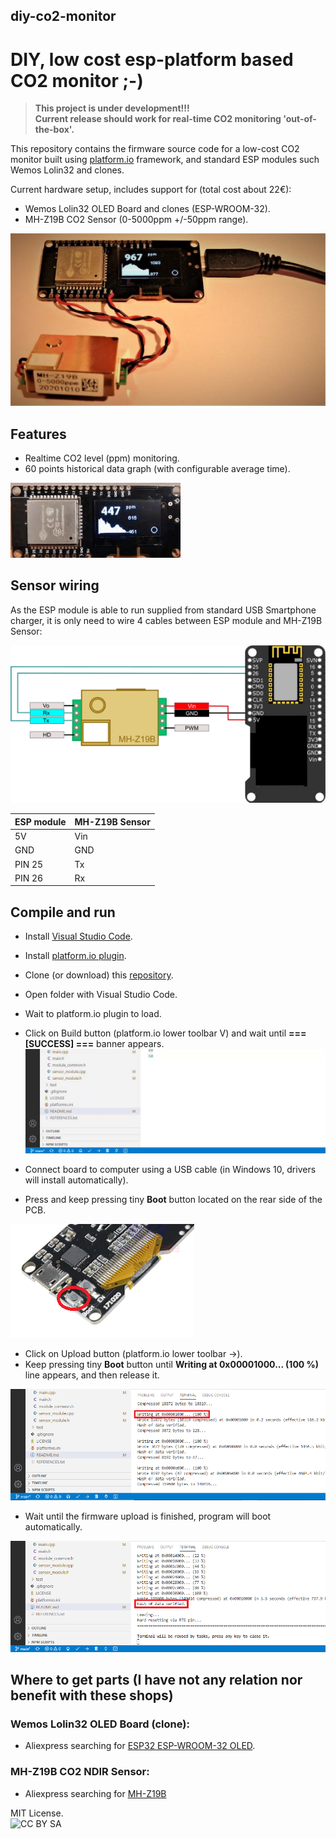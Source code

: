 ## **diy-co2-monitor**
# DIY, low cost esp-platform based CO2 monitor ;-) 

> **This project is under development!!!** \
> **Current release should work for real-time CO2 monitoring 'out-of-the-box'.**

This repository contains the firmware source code for a low-cost CO2 monitor built using [platform.io](https://docs.platformio.org/en/latest/what-is-platformio.html) framework, and standard ESP modules such Wemos Lolin32 and clones.

Current hardware setup, includes support for (total cost about 22€):
- Wemos Lolin32 OLED Board and clones (ESP-WROOM-32).
- MH-Z19B CO2 Sensor (0-5000ppm +/-50ppm range).

![prototype picture](./img/prototype_picture.jpg)

## **Features**
- Realtime CO2 level (ppm) monitoring.
- 60 points historical data graph (with configurable average time).

![prototype picture](./img/diy-co2-monitor-live-1.gif)

## **Sensor wiring**
As the ESP module is able to run supplied from standard USB Smartphone charger, it is only need to wire 4 cables between ESP module and MH-Z19B Sensor:

![prototype picture](./img/diy-co2-monitor-wiring.png)

ESP module | MH-Z19B Sensor
-----------|----------------
5V         | Vin
GND        | GND
PIN 25     | Tx
PIN 26     | Rx

## **Compile and run**
- Install [Visual Studio Code](https://code.visualstudio.com/Download).
- Install [platform.io plugin](https://platformio.org/install/ide?install=vscode).
- Clone (or download) this [repository](https://github.com/oskrs111/diy-co2-monitor/archive/main.zip).
- Open folder with Visual Studio Code.
- Wait to platform.io plugin to load.
- Click on Build button (platform.io lower toolbar V) and wait until **=== [SUCCESS] ===** banner appears.
![build gif](./img/platform-io-build.gif)

- Connect board to computer using a USB cable (in Windows 10, drivers will install automatically).
- Press and keep pressing tiny **Boot** button located on the rear side of the PCB.

![boot button](./img/wemos-lolin32-oled-board-buttons.png)

- Click on Upload button (platform.io lower toolbar ->).
- Keep pressing tiny **Boot** button until **Writing at 0x00001000... (100 %)** line appears, and then release it.

![boot release](./img/platform-io-upload.png)

- Wait until the firmware upload is finished, program will boot automatically.

![flash finish](./img/platform-io-upload-finished.png)



## **Where to get parts** (I have not any relation nor benefit with these shops)
### Wemos Lolin32 OLED Board (clone):
- Aliexpress searching for [ESP32 ESP-WROOM-32 OLED](https://es.aliexpress.com/item/33010287082.html?spm=a2g0o.productlist.0.0.740167a6NWIN4W).

### MH-Z19B CO2 NDIR Sensor:
- Aliexpress searching for [MH-Z19B](https://es.aliexpress.com/item/4000212024923.html?spm=a2g0o.productlist.0.0.5527330bYB0f9I)


MIT License. \
![CC BY SA](https://i.creativecommons.org/l/by-sa/4.0/88x31.png)

